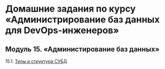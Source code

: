 # Домашние задания по курсу «Администрирование баз данных для DevOps-инженеров»


## Модуль 15. «Администирование баз данных»

15.1. [Типы и структура СУБД](https://github.com/BaryshnikovNV/netology-devops/blob/db-01-basics/BD-DEV-9/db/db-01-basics.md)